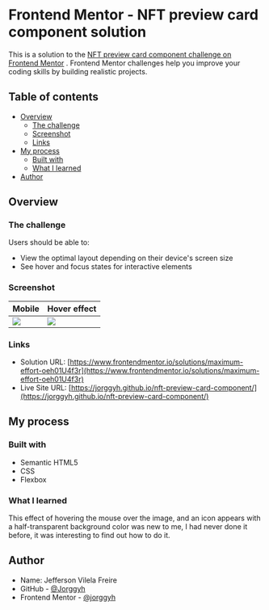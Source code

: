 # Frontend Mentor - NFT preview card component solution

This is a solution to
the [NFT preview card component challenge on Frontend Mentor](https://www.frontendmentor.io/challenges/nft-preview-card-component-SbdUL_w0U)
. Frontend Mentor challenges help you improve your coding skills by building realistic projects.

## Table of contents

- [Overview](#overview)
    - [The challenge](#the-challenge)
    - [Screenshot](#screenshot)
    - [Links](#links)
- [My process](#my-process)
    - [Built with](#built-with)
    - [What I learned](#what-i-learned)
- [Author](#author)

## Overview

### The challenge

Users should be able to:

- View the optimal layout depending on their device's screen size
- See hover and focus states for interactive elements

### Screenshot

| Mobile                    | Hover effect              |
|---------------------------|---------------------------|
| ![](/img/screenshot1.png) | ![](/img/screenshot2.png) |

### Links

- Solution
  URL: [https://www.frontendmentor.io/solutions/maximum-effort-oeh01U4f3r](https://www.frontendmentor.io/solutions/maximum-effort-oeh01U4f3r)
- Live Site
  URL: [https://jorggyh.github.io/nft-preview-card-component/](https://jorggyh.github.io/nft-preview-card-component/)

## My process

### Built with

- Semantic HTML5
- CSS
- Flexbox

### What I learned

This effect of hovering the mouse over the image, and an icon appears with a half-transparent background color was new
to me, I had never done it before, it was interesting to find out how to do it.

## Author

- Name: Jefferson Vilela Freire
- GitHub - [@Jorggyh](https://www.your-site.com)
- Frontend Mentor - [@jorggyh](https://www.frontendmentor.io/profile/jorggyh)
